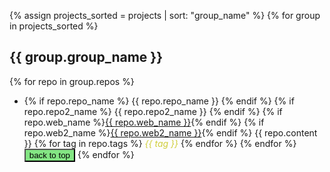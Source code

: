 
{% assign projects_sorted = projects | sort: "group_name" %}
{% for group in projects_sorted %}
## {{ group.group_name }}
{% for repo in group.repos %}
* {% if repo.repo_name %} {{ repo.repo_name }} <object data="assets/shields/{{ repo.repo_name | split: '/' | join: '-' }}.svg" type="image/svg+xml" align="top"></object> {% endif %} {% if repo.repo2_name %} {{ repo.repo2_name }} <object data="assets/shields/{{ repo.repo2_name | split: '/' | join: '-' }}.svg" type="image/svg+xml" align="top"></object> {% endif %} {% if repo.web_name %}<a href="{{ repo.web_url }}" target="blank">{{ repo.web_name }}</a>{% endif %} {% if repo.web2_name %}<a href="{{ repo.web2_url }}" target="blank">{{ repo.web2_name }}</a>{% endif %} {{ repo.content }} {% for tag in repo.tags %} <em style="color:#D0CE3B"> {{ tag }}</em> {% endfor %} {% endfor %}
<button type="button" class="hvr-radial-out" style="background-color:#83E583;color=#F392F3" onclick='myFunction("top")'>back to top</button>
{% endfor %}


